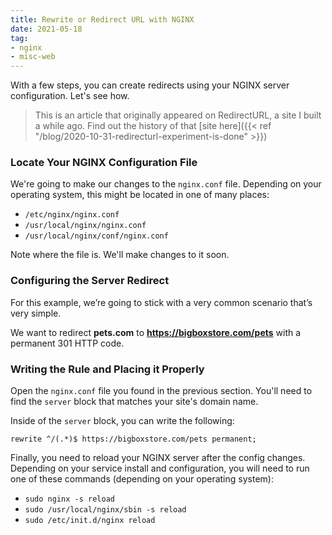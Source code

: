 ```yaml
---
title: Rewrite or Redirect URL with NGINX
date: 2021-05-18
tag:
- nginx
- misc-web
---
```

With a few steps, you can create redirects using your NGINX server configuration. Let's see how.

<!--more-->

> This is an article that originally appeared on RedirectURL, a site I built a while ago.  Find out the history of that [site here]({{< ref "/blog/2020-10-31-redirecturl-experiment-is-done" >}})

### Locate Your NGINX Configuration File

We're going to make our changes to the `nginx.conf` file. Depending on your operating system, this might be located in one of many places:

* `/etc/nginx/nginx.conf`
* `/usr/local/nginx/nginx.conf`
* `/usr/local/nginx/conf/nginx.conf`

Note where the file is. We'll make changes to it soon.

### Configuring the Server Redirect

For this example, we’re going to stick with a very common scenario that’s very simple.

We want to redirect **pets.com** to **https://bigboxstore.com/pets**  with a permanent 301 HTTP code.

### Writing the Rule and Placing it Properly

Open the `nginx.conf` file you found in the previous section. You'll need to find the `server` block that matches your site's domain name.

Inside of the `server` block, you can write the following:

`rewrite ^/(.*)$ https://bigboxstore.com/pets permanent;`

Finally, you need to reload your NGINX server after the config changes. Depending on your service install and configuration, you will need to run one of these commands (depending on your operating system):

* `sudo nginx -s reload`
* `sudo /usr/local/nginx/sbin -s reload`
* `sudo /etc/init.d/nginx reload`
